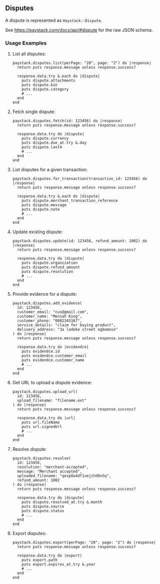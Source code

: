 ## Disputes

A dispute is represented as `Haystack::Dispute`.

See <https://paystack.com/docs/api/#dispute> for the raw JSON schema.

### Usage Examples

1. List all disputes:

   ```crystal
   paystack.disputes.list(perPage: "20", page: "2") do |response|
     return puts response.message unless response.success?

     response.data.try &.each do |dispute|
       puts dispute.attachments
       puts dispute.bin
       puts dispute.category
       # ...
     end
   end
   ```

1. Fetch single dispute:

   ```crystal
   paystack.disputes.fetch(id: 123456) do |response|
     return puts response.message unless response.success?

     response.data.try do |dispute|
       puts dispute.currency
       puts dispute.due_at.try &.day
       puts dispute.last4
       # ...
     end
   end
   ```

1. List disputes for a given transaction:

   ```crystal
   paystack.disputes.for_transaction(transaction_id: 123456) do |response|
     return puts response.message unless response.success?

     response.data.try &.each do |dispute|
       puts dispute.merchant_transaction_reference
       puts dispute.message
       puts dispute.note
       # ...
     end
   end
   ```

1. Update existing dispute:

   ```crystal
   paystack.disputes.update(id: 123456, refund_amount: 1002) do |response|
     return puts response.message unless response.success?

     response.data.try do |dispute|
       puts dispute.organization
       puts dispute.refund_amount
       puts dispute.resolution
       # ...
     end
   end
   ```

1. Provide evidence for a dispute:

   ```crystal
   paystack.disputes.add_evidence(
     id: 123456,
     customer_email: "cus@gmail.com",
     customer_name: "Mensah King",
     customer_phone: "0802345167",
     service_details: "claim for buying product",
     delivery_address: "3a ladoke street ogbomoso"
   ) do |response|
     return puts response.message unless response.success?

     response.data.try do |evidendce|
       puts evidendce.id
       puts evidendce.customer_email
       puts evidendce.customer_name
       # ...
     end
   end
   ```

1. Get URL to upload a dispute evidence:

   ```crystal
   paystack.disputes.upload_url(
     id: 123456,
     upload_filename: "filename.ext"
   ) do |response|
     return puts response.message unless response.success?

     response.data.try do |url|
       puts url.fileName
       puts url.signedUrl
       # ...
     end
   end
   ```

1. Resolve dispute:

   ```crystal
   paystack.disputes.resolve(
     id: 123456,
     resolution: "merchant-accepted",
     message: "Merchant accepted",
     uploaded_filename: "qesp8a4df1xejihd9x5q",
     refund_amount: 1002
   ) do |response|
     return puts response.message unless response.success?

     response.data.try do |dispute|
       puts dispute.resolved_at.try &.month
       puts dispute.source
       puts dispute.status
       # ...
     end
   end
   ```

1. Export disputes:

   ```crystal
   paystack.disputes.export(perPage: "20", page: "2") do |response|
     return puts response.message unless response.success?

     response.data.try do |export|
       puts export.path
       puts export.expires_at.try &.year
       # ...
     end
   end
   ```
